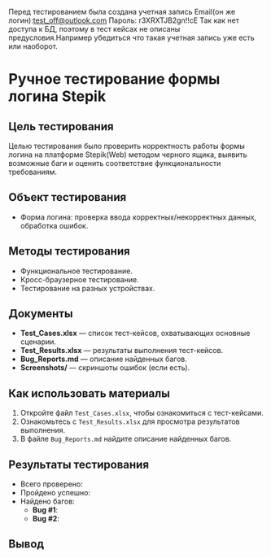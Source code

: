Перед тестированием была создана учетная запись
Email(он же логин):test_off@outlook.com
Пароль: r3XRXTJB2gn!!cE
Так как нет доступа к БД, поэтому в тест кейсах не описаны предусловия.Например убедиться что такая учетная запись уже есть или наоборот.


# Ручное тестирование формы логина Stepik

## Цель тестирования
Целью тестирования было проверить корректность работы формы логина на платформе Stepik(Web) методом черного ящика, выявить возможные баги и оценить соответствие функциональности требованиям.

## Объект тестирования
- Форма логина: проверка ввода корректных/некорректных данных, обработка ошибок.

## Методы тестирования
- Функциональное тестирование.
- Кросс-браузерное тестирование.
- Тестирование на разных устройствах.

## Документы
- **Test_Cases.xlsx** — список тест-кейсов, охватывающих основные сценарии.
- **Test_Results.xlsx** — результаты выполнения тест-кейсов.
- **Bug_Reports.md** — описание найденных багов.
- **Screenshots/** — скриншоты ошибок (если есть).

## Как использовать материалы
1. Откройте файл `Test_Cases.xlsx`, чтобы ознакомиться с тест-кейсами.
2. Ознакомьтесь с `Test_Results.xlsx` для просмотра результатов выполнения.
3. В файле `Bug_Reports.md` найдите описание найденных багов.

## Результаты тестирования
- Всего проверено:
- Пройдено успешно:
- Найдено багов:
  - **Bug #1**:
  - **Bug #2**:

## Вывод
